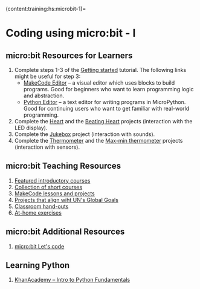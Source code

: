 (content:training:hs:microbit-1)=
# Coding using micro:bit - I

## micro:bit Resources for Learners
1. Complete steps 1-3 of the <a href="https://microbit.org/get-started/getting-started/introduction/" target="_blank">Getting started</a> tutorial. The following links might be useful for step 3:
    - <a href="https://makecode.microbit.org/" target="_blank">MakeCode Editor</a> – a visual editor which uses blocks to build programs. Good for beginners who want to learn programming logic and abstraction.
    - <a href="https://python.microbit.org/v/3" target="_blank">Python Editor</a> – a text editor for writing programs in MicroPython. Good for continuing users who want to get familiar with real-world programming.
2. Complete the <a href="https://microbit.org/projects/make-it-code-it/heart/" target="_blank">Heart</a> and the <a href="https://microbit.org/projects/make-it-code-it/beating-heart/" target="_blank">Beating Heart</a> projects (interaction with the LED display).
3. Complete the <a href="https://microbit.org/projects/make-it-code-it/jukebox/" target="_blank">Jukebox</a> project (interaction with sounds).
4. Complete the <a href="https://microbit.org/projects/make-it-code-it/thermometer/" target="_blank">Thermometer</a> and the <a href="https://microbit.org/projects/make-it-code-it/max-min-thermometer/" target="_blank">Max-min thermometer</a> projects (interaction with sensors).

## micro:bit Teaching Resources
1. <a href="https://microbit.org/teach/featured/" target="_blank">Featured introductory courses</a>
2. <a href="https://microbit.thinkific.com/" target="_blank">Collection of short courses</a>
3. <a href="https://microbit.org/teach/lessons/" target="_blank">MakeCode lessons and projects</a>
4. <a href="https://microbit.org/teach/do-your-bit/" target="_blank">Projects that align wiht UN's Global Goals</a>
5. <a href="https://microbit.org/teach/classroom-resources/" target="_blank">Classroom hand-outs</a>
6. <a href="https://microbit.org/get-started/home-learning/" target="_blank">At-home exercises</a>

## micro:bit Additional Resources
1. <a href="https://microbit.org/code/" target="_blank">micro:bit Let's code</a>


## Learning Python

1. <a href="https://www.khanacademy.org/computing/intro-to-python-fundamentals" target="_blank">KhanAcademy – Intro to Python Fundamentals</a>